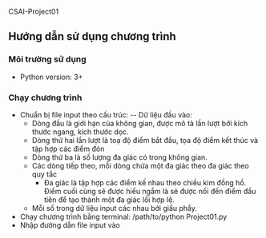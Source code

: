 CSAI-Project01
## Hướng dẫn sử dụng chương trình
### Môi trường sử dụng
-	Python version: 3+
### Chạy chương trình
- Chuẩn bị file input theo cấu trúc:
-- Dữ liệu đầu vào:
	+ Dòng đầu là giới hạn của không gian, được mô tả lần lượt bởi kích thước ngang, kích thước dọc.
	+ Dòng thứ hai lần lượt là toạ độ điểm bắt đầu, tọa độ điểm kết thúc và tập hợp các điểm đón
	+ Dòng thứ ba là số lượng đa giác có trong không gian.
	+ Các dòng tiếp theo, mỗi dòng chứa một đa giác theo đa giác theo quy tắc
		+ Đa giác là tập hợp các điểm kế nhau theo chiều kim đồng hồ. Điểm cuối cùng sẽ được hiểu ngầm là sẽ được nối đến điểm đầu tiên để tạo thành một đa giác lồi hợp lệ.
	+ Mỗi số trong dữ liệu input các nhau bởi giấu phẩy.
- Chạy chương trình bằng terminal: /path/to/python Project01.py
- Nhập đường dẫn file input vào 